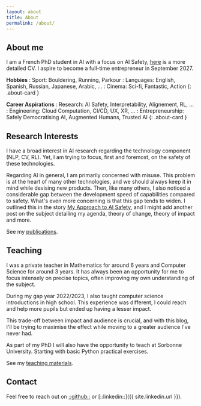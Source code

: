 ```yaml
---
layout: about
title: About
permalink: /about/
---
```


## About me

I am a French PhD student in AI with a focus on AI Safety, [here](/assets/files/CV_Yoann_Poupart.pdf) is a more detailed CV.
I aspire to become a full-time entrepreneur in September 2027.


**Hobbies**
: Sport: Bouldering, Running, Parkour
: Languages: English, Spanish, Russian, Japanese, Arabic, ...
: Cinema: Sci-fi, Fantastic, Action
{: .about-card }

**Career Aspirations**
: Research: AI Safety, Interpretability, Alignement, RL, ...
: Engineering: Cloud Computation, CI/CD, UX, XR, ...
: Entrepreneurship: Safely Democratising AI, Augmented Humans, Trusted AI 
{: .about-card }

## Research Interests

I have a broad interest in AI research regarding the technology component (NLP, CV, RL). 
Yet, I am trying to focus, first and foremost, on the safety of these technologies.

Regarding AI in general, I am primarily concerned with misuse. This problem is at the heart of many other technologies, and we should always keep it in mind while devising new products. 
Then, like many others, I also noticed a considerable gap between the development speed of capabilities compared to safety. What's even more concerning is that this gap tends to widen. I outlined this in the story [My Approach to AI Safety](/stories/my-approach-to-ai-safety), and I might add another post on the subject detailing my agenda, theory of change, theory of impact and more.

See my [publications](/publications).

## Teaching 

I was a private teacher in Mathematics for around 6 years and Computer Science for around 3 years. 
It has always been an opportunity for me to focus intensely on precise topics, often improving my own understanding of the subject.

During my gap year 2022/2023, I also taught computer science introductions in high school. This experience was different, 
I could reach and help more pupils but ended up having a lesser impact.

This trade-off between impact and audience is crucial, and with this blog, I'll be trying to maximise the effect while moving to a greater audience I've never had.

As part of my PhD I will also have the opportunity to teach at Sorbonne University. Starting with basic Python practical exercises.

See my [teaching materials](/materials).

## Contact

Feel free to reach out on [::github::](https://github.com/orgs/yp-edu/discussions) or [::linkedin::]({{ site.linkedin.url }}).
